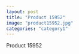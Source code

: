 ```yaml
---
layout: post
title: "Product 15952"
image: "product15952.jpg"
categories: "category1"
---
```

Product 15952
